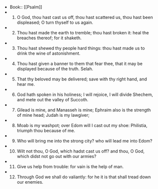 - Book:: [[Psalm]]
- 1. O God, thou hast cast us off, thou hast scattered us, thou hast been displeased; O turn thyself to us again.
- 2. Thou hast made the earth to tremble; thou hast broken it: heal the breaches thereof; for it shaketh.
- 3. Thou hast shewed thy people hard things: thou hast made us to drink the wine of astonishment.
- 4. Thou hast given a banner to them that fear thee, that it may be displayed because of the truth. Selah.
- 5. That thy beloved may be delivered; save with thy right hand, and hear me.
- 6. God hath spoken in his holiness; I will rejoice, I will divide Shechem, and mete out the valley of Succoth.
- 7. Gilead is mine, and Manasseh is mine; Ephraim also is the strength of mine head; Judah is my lawgiver;
- 8. Moab is my washpot; over Edom will I cast out my shoe: Philistia, triumph thou because of me.
- 9. Who will bring me into the strong city? who will lead me into Edom?
- 10. Wilt not thou, O God, which hadst cast us off? and thou, O God, which didst not go out with our armies?
- 11. Give us help from trouble: for vain is the help of man.
- 12. Through God we shall do valiantly: for he it is that shall tread down our enemies.
